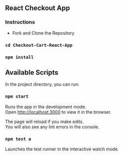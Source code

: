 ## React Checkout App

### Instructions

- Fork and Clone the Repository

### `cd Checkout-Cart-React-App` 

### `npm install` 

## Available Scripts

In the project directory, you can run:

### `npm start`

Runs the app in the development mode.<br>
Open [http://localhost:3000](http://localhost:3000) to view it in the browser.

The page will reload if you make edits.<br>
You will also see any lint errors in the console.

### `npm test a`

Launches the test runner in the interactive watch mode.<br>

